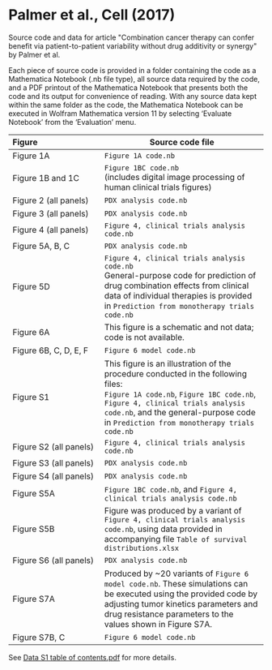 # Palmer et al., Cell (2017)
Source code and data for article "Combination cancer therapy can confer benefit via patient-to-patient
variability without drug additivity or synergy" by Palmer et al.

Each piece of source code is provided in a folder containing the code as a Mathematica
Notebook (.nb file type), all source data required by the code, and a PDF printout of the
Mathematica Notebook that presents both the code and its output for convenience of reading.
With any source data kept within the same folder as the code, the Mathematica Notebook can be
executed in Wolfram Mathematica version 11 by selecting ‘Evaluate Notebook’ from the
‘Evaluation’ menu.

| Figure&nbsp;&nbsp;&nbsp;&nbsp;&nbsp;&nbsp;&nbsp;&nbsp;&nbsp;&nbsp;&nbsp;&nbsp;&nbsp;&nbsp;&nbsp;&nbsp;&nbsp;&nbsp;&nbsp;&nbsp;&nbsp;&nbsp;&nbsp;&nbsp;&nbsp;&nbsp;&nbsp; | Source code file |
| --- | --- |
| Figure 1A | `Figure 1A code.nb` |
| Figure 1B and 1C | `Figure 1BC code.nb` <br> (includes digital image processing of human clinical trials figures) |
| Figure 2 (all panels) | `PDX analysis code.nb` |
| Figure 3 (all panels) | `PDX analysis code.nb` |
| Figure 4 (all panels) | `Figure 4, clinical trials analysis code.nb` |
| Figure 5A, B, C | `PDX analysis code.nb` |
| Figure 5D | `Figure 4, clinical trials analysis code.nb` <br> General-purpose code for prediction of drug combination effects from clinical data of individual therapies is provided in `Prediction from monotherapy trials code.nb` |
| Figure 6A | This figure is a schematic and not data; code is not available. |
| Figure 6B, C, D, E, F | `Figure 6 model code.nb` |
| Figure S1 | This figure is an illustration of the procedure conducted in the following files: <br> `Figure 1A code.nb`, `Figure 1BC code.nb`, `Figure 4, clinical trials analysis code.nb`, and the general-purpose code in `Prediction from monotherapy trials code.nb` |
| Figure S2 (all panels) | `Figure 4, clinical trials analysis code.nb` |
| Figure S3 (all panels) | `PDX analysis code.nb` |
| Figure S4 (all panels) | `PDX analysis code.nb` |
| Figure S5A | `Figure 1BC code.nb`, and `Figure 4, clinical trials analysis code.nb` |
| Figure S5B | Figure was produced by a variant of `Figure 4, clinical trials analysis code.nb`, using data provided in accompanying file `Table of survival distributions.xlsx` |
| Figure S6 (all panels) | `PDX analysis code.nb` |
| Figure S7A | Produced by ~20 variants of `Figure 6 model code.nb`. These simulations can be executed using the provided code by adjusting tumor kinetics parameters and drug resistance parameters to the values shown in Figure S7A. |
| Figure S7B, C | `Figure 6 model code.nb` |

See [Data S1 table of contents.pdf](Data%20S1%20table%20of%20contents.pdf) for more details.
